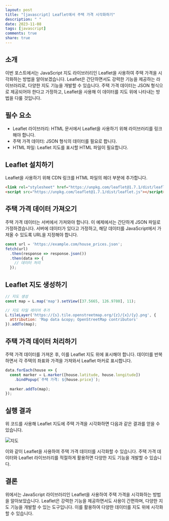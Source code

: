 ```yaml
---
layout: post
title: "[javascript] Leaflet에서 주택 가격 시각화하기"
description: " "
date: 2023-11-08
tags: [javascript]
comments: true
share: true
---
```


## 소개
이번 포스트에서는 JavaScript 지도 라이브러리인 Leaflet을 사용하여 주택 가격을 시각화하는 방법을 알아보겠습니다. Leaflet은 간단하면서도 강력한 기능을 제공하는 라이브러리로, 다양한 지도 기능을 개발할 수 있습니다. 주택 가격 데이터는 JSON 형식으로 제공되어야 한다고 가정하고, Leaflet을 사용해 이 데이터를 지도 위에 나타내는 방법을 다룰 것입니다.

## 필수 요소
- Leaflet 라이브러리: HTML 문서에서 Leaflet을 사용하기 위해 라이브러리를 링크해야 합니다.
- 주택 가격 데이터: JSON 형식의 데이터를 필요로 합니다.
- HTML 파일: Leaflet 지도를 표시할 HTML 파일이 필요합니다.

## Leaflet 설치하기
Leaflet을 사용하기 위해 CDN 링크를 HTML 파일의 헤더 부분에 추가합니다.
```html
<link rel="stylesheet" href="https://unpkg.com/leaflet@1.7.1/dist/leaflet.css" />
<script src="https://unpkg.com/leaflet@1.7.1/dist/leaflet.js"></script>
```

## 주택 가격 데이터 가져오기
주택 가격 데이터는 서버에서 가져와야 합니다. 이 예제에서는 간단하게 JSON 파일로 가정하겠습니다. 서버에 데이터가 있다고 가정하고, 해당 데이터를 JavaScript에서 가져올 수 있도록 URL을 지정해야 합니다.
```javascript
const url = 'https://example.com/house_prices.json';
fetch(url)
  .then(response => response.json())
  .then(data => {
    // 데이터 처리
  });
```

## Leaflet 지도 생성하기
```javascript
// 지도 생성
const map = L.map('map').setView([37.5665, 126.9780], 11);

// 지도 타일 레이어 추가
L.tileLayer('https://{s}.tile.openstreetmap.org/{z}/{x}/{y}.png', {
  attribution: 'Map data &copy; OpenStreetMap contributors'
}).addTo(map);
```

## 주택 가격 데이터 처리하기
주택 가격 데이터를 가져온 후, 이를 Leaflet 지도 위에 표시해야 합니다. 데이터를 반복하면서 각 주택의 좌표와 가격을 가져와서 Leaflet 마커로 표시합니다.
```javascript
data.forEach(house => {
  const marker = L.marker([house.latitude, house.longitude])
    .bindPopup(`주택 가격: ${house.price}`);
  
  marker.addTo(map);
});
```

## 실행 결과
위 코드를 사용해 Leaflet 지도에 주택 가격을 시각화하면 다음과 같은 결과를 얻을 수 있습니다.

![지도](map.png)

이와 같이 Leaflet을 사용하여 주택 가격 데이터를 시각화할 수 있습니다. 주택 가격 데이터와 Leaflet 라이브러리를 적절하게 활용하면 다양한 지도 기능을 개발할 수 있습니다.

## 결론
위에서는 JavaScript 라이브러리인 Leaflet을 사용하여 주택 가격을 시각화하는 방법을 알아보았습니다. Leaflet은 강력한 기능을 제공하면서도 사용이 간편하며, 다양한 지도 기능을 개발할 수 있는 도구입니다. 이를 활용하여 다양한 데이터를 지도 위에 시각화할 수 있습니다.
